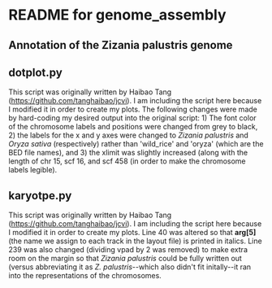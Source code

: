 # README for genome_assembly
## Annotation of the Zizania palustris genome


## dotplot.py
This script was originally written by Haibao Tang (https://github.com/tanghaibao/jcvi). I am including the script here because I modified it in order to create my plots. The following changes were made by hard-coding my desired output into the original script: 1) The font color of the chromosome labels and positions were changed from grey to black, 2) the labels for the x and y axes were changed to _Zizania palustris_ and _Oryza sativa_ (respectively) rather than 'wild_rice' and 'oryza' (which are the BED file names), and 3) the xlimit was slightly increased (along with the length of chr 15, scf 16, and scf 458 (in order to make the chromosome labels legible).

## karyotpe.py
This script was originally written by Haibao Tang (https://github.com/tanghaibao/jcvi). I am including the script here because I modified it in order to create my plots. Line 40 was altered so that **arg[5]** (the name we assign to each track in the layout file) is printed in italics. Line 239 was also changed (dividing vpad by 2 was removed) to make extra room on the margin so that _Zizania palustris_ could be fully written out (versus abbreviating it as _Z. palustris_--which also didn't fit initally--it ran into the representations of the chromosomes.
